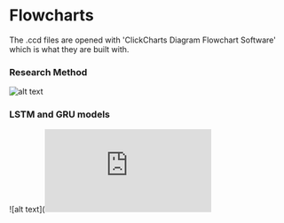 # Flowcharts


The .ccd files are opened with 'ClickCharts Diagram Flowchart Software' which is what they are built with.

### Research Method
![alt text](https://github.com/andrehoejmark/AVG-Speed-Prediction-of-cars-based-on-road-events/blob/main/FlowCharts/Method.png)



### LSTM and GRU models 
![alt text](![alt text](https://github.com/andrehoejmark/AVG-Speed-Prediction-of-cars-based-on-road-events/blob/main/FlowCharts/Plan.pdf)
